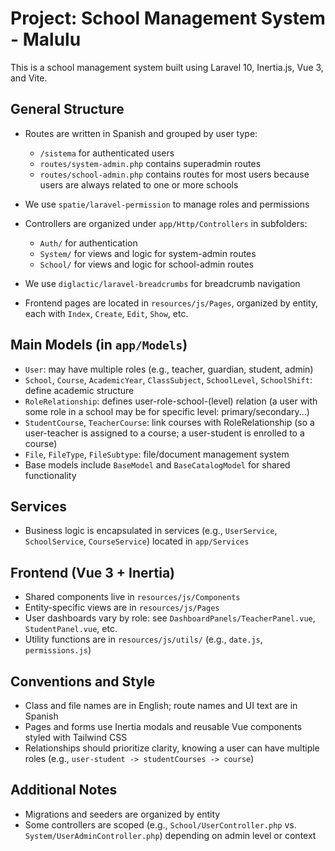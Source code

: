# Project: School Management System - Malulu

This is a school management system built using Laravel 10, Inertia.js, Vue 3, and Vite.

## General Structure

- Routes are written in Spanish and grouped by user type:
  - `/sistema` for authenticated users
  - `routes/system-admin.php` contains superadmin routes
  - `routes/school-admin.php` contains routes for most users because users are always related to one or more schools

- We use `spatie/laravel-permission` to manage roles and permissions
- Controllers are organized under `app/Http/Controllers` in subfolders:
  - `Auth/` for authentication
  - `System/` for views and logic for system-admin routes
  - `School/` for views and logic for school-admin routes

- We use `diglactic/laravel-breadcrumbs` for breadcrumb navigation
- Frontend pages are located in `resources/js/Pages`, organized by entity, each with `Index`, `Create`, `Edit`, `Show`, etc.

## Main Models (in `app/Models`)

- `User`: may have multiple roles (e.g., teacher, guardian, student, admin)
- `School`, `Course`, `AcademicYear`, `ClassSubject`, `SchoolLevel`, `SchoolShift`: define academic structure
- `RoleRelationship`: defines user-role-school-(level) relation (a user with some role in a school may be for specific level: primary/secondary...)
- `StudentCourse`, `TeacherCourse`: link courses with RoleRelationship (so a user-teacher is assigned to a course; a user-student is enrolled to a course)
- `File`, `FileType`, `FileSubtype`: file/document management system
- Base models include `BaseModel` and `BaseCatalogModel` for shared functionality

## Services

- Business logic is encapsulated in services (e.g., `UserService`, `SchoolService`, `CourseService`) located in `app/Services`

## Frontend (Vue 3 + Inertia)

- Shared components live in `resources/js/Components`
- Entity-specific views are in `resources/js/Pages`
- User dashboards vary by role: see `DashboardPanels/TeacherPanel.vue`, `StudentPanel.vue`, etc.
- Utility functions are in `resources/js/utils/` (e.g., `date.js`, `permissions.js`)

## Conventions and Style

- Class and file names are in English; route names and UI text are in Spanish
- Pages and forms use Inertia modals and reusable Vue components styled with Tailwind CSS
- Relationships should prioritize clarity, knowing a user can have multiple roles (e.g., `user-student -> studentCourses -> course`)

## Additional Notes

- Migrations and seeders are organized by entity
- Some controllers are scoped (e.g., `School/UserController.php` vs. `System/UserAdminController.php`) depending on admin level or context
